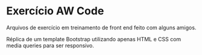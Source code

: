 # Exercício AW Code

Arquivos de exercício em treinamento de front end feito com alguns amigos.

Réplica de um template Bootstrap utilizando apenas HTML e CSS com media queries para ser responsivo.
